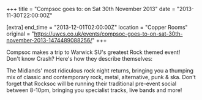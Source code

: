 +++
title = "Compsoc goes to: on Sat 30th November 2013"
date = "2013-11-30T22:00:00Z"

[extra]
end_time = "2013-12-01T02:00:00Z"
location = "Copper Rooms"
original = "https://uwcs.co.uk/events/compsoc-goes-to-on-sat-30th-november-2013-1474489088256/"
+++

Compsoc makes a trip to Warwick SU's greatest Rock themed event\!  
Don't know Crash? Here's how they describe themselves:

The Midlands' most ridiculous rock night returns, bringing you a thumping mix of classic and contemporary rock, metal, alternative, punk & ska. Don't forget that Rocksoc will be running their traditional pre-event social between 8-10pm, bringing you specialist tracks, live bands and more\!

